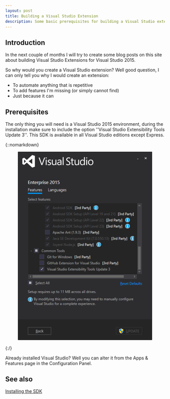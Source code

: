 ```yaml
---
layout: post
title: Building a Visual Studio Extension
description: Some basic prerequisites for building a Visual Studio extension
---
```


## Introduction
In the next couple of months I will try to create some blog posts on this site about building Visual Studio Extensions for Visual Studio 2015.

So why would you create a Visual Studio extension? Well good question, I can only tell you why I would create an extension:

- To automate anything that is repetitive
- To add features I'm missing (or simply cannot find)
- Just because it can 

## Prerequisites

The only thing you will need is a Visual Studio 2015 environment, during the installation make sure to include the option ''Visual Studio Extensibility Tools Update 3''.
This SDK is available in all Visual Studio editions except Express.

{::nomarkdown}
<figure>
    <img src="/images/2016-10-01-Building-A-Visual-Studio-Extension/setup.png" alt="Visual Studio Setup">
</figure>
{:/}

Already installed Visual Studio? Well you can alter it from the Apps & Features page in the Configuration Panel.


## See also
[Installing the SDK](https://msdn.microsoft.com/en-us/library/mt683786.aspx)
